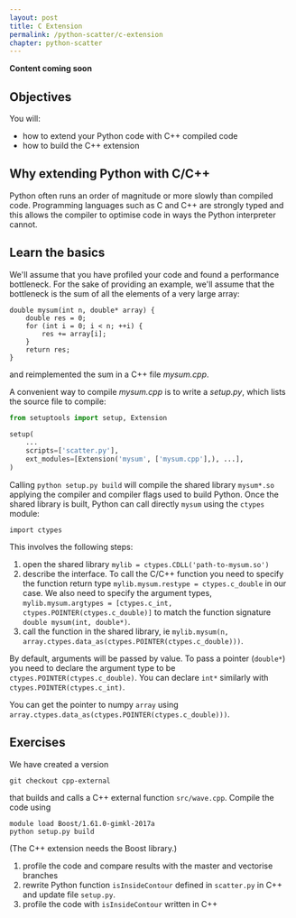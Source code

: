 ```yaml
---
layout: post
title: C Extension
permalink: /python-scatter/c-extension
chapter: python-scatter
---
```


**Content coming soon**

## Objectives

You will:

* how to extend your Python code with C++ compiled code
* how to build the C++ extension

## Why extending Python with C/C++

Python often runs an order of magnitude or more slowly than compiled code. Programming languages such as C and C++ are strongly typed and this allows the compiler to optimise code in ways the Python interpreter cannot. 

## Learn the basics 

We'll assume that you have profiled your code and found a performance bottleneck. For the sake of providing an example, we'll assume that the bottleneck is the sum of all the elements of a very large array:
```
double mysum(int n, double* array) {
	double res = 0;
	for (int i = 0; i < n; ++i) {
		res += array[i];
	}
	return res;
}
```
and reimplemented the sum in a C++ file *mysum.cpp*. 

A convenient way to compile *mysum.cpp* is to write a *setup.py*, which lists the source file to compile:
```python
from setuptools import setup, Extension

setup(
	...
	scripts=['scatter.py'],
	ext_modules=[Extension('mysum', ['mysum.cpp'],), ...],
)
```
Calling `python setup.py build` will compile the shared library `mysum*.so` applying the compiler and compiler flags used to build Python. Once the shared library is built, Python can call directly `mysum` using the `ctypes` module:

```
import ctypes
```

This involves the following steps:

 1. open the shared library `mylib = ctypes.CDLL('path-to-mysum.so')`
 2. describe the interface. To call the C/C++ function you need to specify the function return type `mylib.mysum.restype = ctypes.c_double` in our case. We also need to specify the argument types, `mylib.mysum.argtypes = [ctypes.c_int, ctypes.POINTER(ctypes.c_double)]` to match the function signature `double mysum(int, double*)`.
 3. call the function in the shared library, ie `mylib.mysum(n, array.ctypes.data_as(ctypes.POINTER(ctypes.c_double)))`. 

By default, arguments will be passed by value. To pass a pointer (`double*`) you need to declare the argument type to be `ctypes.POINTER(ctypes.c_double)`. You can declare `int*` similarly with `ctypes.POINTER(ctypes.c_int)`.

You can get the pointer to numpy `array` using `array.ctypes.data_as(ctypes.POINTER(ctypes.c_double)))`.


## Exercises

We have created a version
```
git checkout cpp-external
```
that builds and calls a C++ external function `src/wave.cpp`. Compile the code using
```
module load Boost/1.61.0-gimkl-2017a
python setup.py build
```
(The C++ extension needs the Boost library.)

 1. profile the code and compare results with the master and vectorise branches
 2. rewrite Python function `isInsideContour` defined in `scatter.py` in C++ and update file `setup.py`. 
 3. profile the code with `isInsideContour` written in C++


